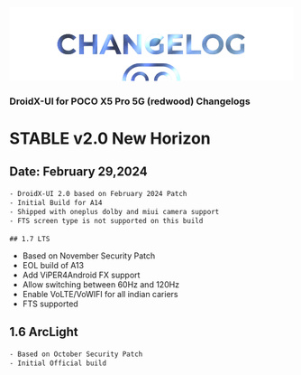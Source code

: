 <img src="https://raw.githubusercontent.com/DroidX-UI-Devices/Official_Devices/13/banners/changelogs.png" />

### DroidX-UI for POCO X5 Pro 5G (redwood) Changelogs

# STABLE v2.0 New Horizon
## Date: February 29,2024
```
- DroidX-UI 2.0 based on February 2024 Patch
- Initial Build for A14
- Shipped with oneplus dolby and miui camera support  
- FTS screen type is not supported on this build 

## 1.7 LTS
```
- Based on November Security Patch
- EOL build of A13
- Add ViPER4Android FX support 
- Allow switching between 60Hz and 120Hz 
- Enable VoLTE/VoWIFI for all indian cariers
- FTS supported

## 1.6 ArcLight
```
- Based on October Security Patch
- Initial Official build
